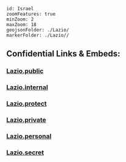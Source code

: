 
```leaflet
id: Israel
zoomFeatures: true 
minZoom: 2 
maxZoom: 18
geojsonFolder: ./Lazio/
markerFolder: ./Lazio//
```



## Confidential Links & Embeds: 

### [Lazio.public](/_public/\Earth\Continent\Europe\Europe~South\Italy\regions~ItalyLazio.public.md) 

### [Lazio.internal](/_internal/\Earth\Continent\Europe\Europe~South\Italy\regions~ItalyLazio.internal.md) 

### [Lazio.protect](/_protect/\Earth\Continent\Europe\Europe~South\Italy\regions~ItalyLazio.protect.md) 

### [Lazio.private](/_private/\Earth\Continent\Europe\Europe~South\Italy\regions~ItalyLazio.private.md) 

### [Lazio.personal](/_personal/\Earth\Continent\Europe\Europe~South\Italy\regions~ItalyLazio.personal.md) 

### [Lazio.secret](/_secret/\Earth\Continent\Europe\Europe~South\Italy\regions~ItalyLazio.secret.md)

